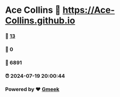 # Ace Collins :link: https://Ace-Collins.github.io 
### :page_facing_up: [13](https://Ace-Collins.github.io/tag.html) 
### :speech_balloon: 0 
### :hibiscus: 6891 
### :alarm_clock: 2024-07-19 20:00:44 
### Powered by :heart: [Gmeek](https://github.com/Meekdai/Gmeek)
